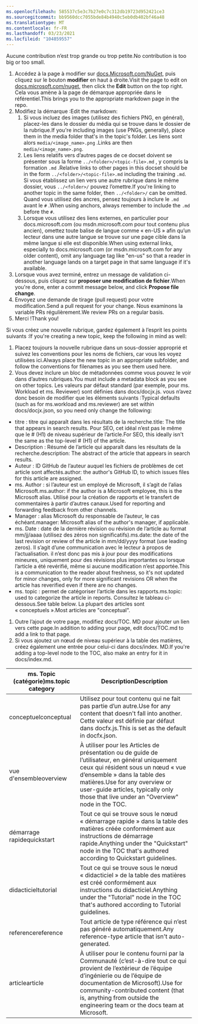 ```yaml
---
ms.openlocfilehash: 585537c5e3c7b27e0c7c312db19723d952421ce3
ms.sourcegitcommit: bb9560dcc7055bde84b4940c5eb0db402bf46a48
ms.translationtype: MT
ms.contentlocale: fr-FR
ms.lasthandoff: 03/23/2021
ms.locfileid: "104859557"
---
```

<span data-ttu-id="434e7-101">Aucune contribution n’est trop grande ou trop petite.</span><span class="sxs-lookup"><span data-stu-id="434e7-101">No contribution is too big or too small.</span></span>

1. <span data-ttu-id="434e7-102">Accédez à la page à modifier sur [docs.Microsoft.com/NuGet](https://docs.microsoft.com/nuget/), puis cliquez sur le bouton **modifier** en haut à droite.</span><span class="sxs-lookup"><span data-stu-id="434e7-102">Visit the page to edit on [docs.microsoft.com/nuget](https://docs.microsoft.com/nuget/), then click the **Edit** button on the top right.</span></span> <span data-ttu-id="434e7-103">Cela vous amène à la page de démarque appropriée dans le référentiel.</span><span class="sxs-lookup"><span data-stu-id="434e7-103">This brings you to the appropriate markdown page in the repo.</span></span>
1. <span data-ttu-id="434e7-104">Modifiez la démarque :</span><span class="sxs-lookup"><span data-stu-id="434e7-104">Edit the markdown:</span></span>
    1. <span data-ttu-id="434e7-105">Si vous incluez des images (utilisez des fichiers PNG, en général), placez-les dans le dossier du média qui se trouve dans le dossier de la rubrique.</span><span class="sxs-lookup"><span data-stu-id="434e7-105">If you're including images (use PNGs, generally), place them in the media folder that's in the topic's folder.</span></span> <span data-ttu-id="434e7-106">Les liens sont alors `media/<image_name>.png` .</span><span class="sxs-lookup"><span data-stu-id="434e7-106">Links are then `media/<image_name>.png`.</span></span>
    1. <span data-ttu-id="434e7-107">Les liens relatifs vers d’autres pages de ce docset doivent se présenter sous la forme `../<folder>/<topic-file>.md` , y compris la formation `.md` .</span><span class="sxs-lookup"><span data-stu-id="434e7-107">Relative links to other pages in this docset should be in the form `../<folder>/<topic-file>.md` including the training `.md`.</span></span> <span data-ttu-id="434e7-108">Si vous établissez un lien vers une autre rubrique dans le même dossier, vous `../<folder>/` pouvez l’omettre.</span><span class="sxs-lookup"><span data-stu-id="434e7-108">If you're linking to another topic in the same folder, then `../<folder>/` can be omitted.</span></span> <span data-ttu-id="434e7-109">Quand vous utilisez des ancres, pensez toujours à inclure le `.md` avant le `#` .</span><span class="sxs-lookup"><span data-stu-id="434e7-109">When using anchors, always remember to include the `.md` before the `#`.</span></span>
    1. <span data-ttu-id="434e7-110">Lorsque vous utilisez des liens externes, en particulier pour docs.microsoft.com (ou msdn.microsoft.com pour tout contenu plus ancien), omettez toute balise de langue comme « en-US » afin qu’un lecteur dans une autre langue se trouve sur une page cible dans la même langue si elle est disponible.</span><span class="sxs-lookup"><span data-stu-id="434e7-110">When using external links, especially to docs.microsoft.com (or msdn.microsoft.com for any older content), omit any language tag like "en-us" so that a reader in another language lands on a target page in that same language if it's available.</span></span>
1. <span data-ttu-id="434e7-111">Lorsque vous avez terminé, entrez un message de validation ci-dessous, puis cliquez sur **proposer une modification de fichier**.</span><span class="sxs-lookup"><span data-stu-id="434e7-111">When you're done, enter a commit message below, and click **Propose file change**.</span></span>
1. <span data-ttu-id="434e7-112">Envoyez une demande de tirage (pull request) pour votre modification.</span><span class="sxs-lookup"><span data-stu-id="434e7-112">Send a pull request for your change.</span></span> <span data-ttu-id="434e7-113">Nous examinons la variable PRs régulièrement.</span><span class="sxs-lookup"><span data-stu-id="434e7-113">We review PRs on a regular basis.</span></span>
1. <span data-ttu-id="434e7-114">Merci !</span><span class="sxs-lookup"><span data-stu-id="434e7-114">Thank you!</span></span>

<span data-ttu-id="434e7-115">Si vous créez une nouvelle rubrique, gardez également à l’esprit les points suivants :</span><span class="sxs-lookup"><span data-stu-id="434e7-115">If you're creating a new topic, keep the following in mind as well:</span></span>

1. <span data-ttu-id="434e7-116">Placez toujours la nouvelle rubrique dans un sous-dossier approprié et suivez les conventions pour les noms de fichiers, car vous les voyez utilisées ici.</span><span class="sxs-lookup"><span data-stu-id="434e7-116">Always place the new topic in an appropriate subfolder, and follow the conventions for filenames as you see them used here.</span></span>
1. <span data-ttu-id="434e7-117">Vous devez inclure un bloc de métadonnées comme vous pouvez le voir dans d’autres rubriques.</span><span class="sxs-lookup"><span data-stu-id="434e7-117">You must include a metadata block as you see on other topics.</span></span> <span data-ttu-id="434e7-118">Les valeurs par défaut standard (par exemple, pour ms. Workload et ms. Reviewer) sont définies dans docs/docjx.js. vous n’avez donc besoin de modifier que les éléments suivants :</span><span class="sxs-lookup"><span data-stu-id="434e7-118">Typical defaults (such as for ms.workload and ms.reviewer) are set within docs/docjx.json, so you need only change the following:</span></span>

  - <span data-ttu-id="434e7-119">titre : titre qui apparaît dans les résultats de la recherche.</span><span class="sxs-lookup"><span data-stu-id="434e7-119">title: The title that appears in search results.</span></span> <span data-ttu-id="434e7-120">Pour SEO, cet idéal n’est pas le même que le # (H1) de niveau supérieur de l’article.</span><span class="sxs-lookup"><span data-stu-id="434e7-120">For SEO, this ideally isn't the same as the top-level # (H1) of the article.</span></span>
  - <span data-ttu-id="434e7-121">Description : Résumé de l’article qui apparaît dans les résultats de la recherche.</span><span class="sxs-lookup"><span data-stu-id="434e7-121">description: The abstract of the article that appears in search results.</span></span>
  - <span data-ttu-id="434e7-122">Auteur : ID GitHub de l’auteur auquel les fichiers de problèmes de cet article sont affectés.</span><span class="sxs-lookup"><span data-stu-id="434e7-122">author: the author's GitHub ID, to which issues files for this article are assigned.</span></span>
  - <span data-ttu-id="434e7-123">ms. Author : si l’auteur est un employé de Microsoft, il s’agit de l’alias Microsoft.</span><span class="sxs-lookup"><span data-stu-id="434e7-123">ms.author: if the author is a Microsoft employee, this is the Microsoft alias.</span></span> <span data-ttu-id="434e7-124">Utilisé pour la création de rapports et le transfert de commentaires à partir d’autres canaux.</span><span class="sxs-lookup"><span data-stu-id="434e7-124">Used for reporting and forwarding feedback from other channels.</span></span>
  - <span data-ttu-id="434e7-125">Manager : alias Microsoft du responsable de l’auteur, le cas échéant.</span><span class="sxs-lookup"><span data-stu-id="434e7-125">manager: Microsoft alias of the author's manager, if applicable.</span></span>
  - <span data-ttu-id="434e7-126">ms. Date : date de la dernière révision ou révision de l’article au format mm/jj/aaaa (utilisez des zéros non significatifs).</span><span class="sxs-lookup"><span data-stu-id="434e7-126">ms.date: the date of the last revision or review of the article in mm/dd/yyyy format (use leading zeros).</span></span> <span data-ttu-id="434e7-127">Il s’agit d’une communication avec le lecteur à propos de l’actualisation. il n’est donc pas mis à jour pour des modifications mineures, uniquement pour des révisions plus importantes ou lorsque l’article a été revérifié, même si aucune modification n’est apportée.</span><span class="sxs-lookup"><span data-stu-id="434e7-127">This is a communication to the reader about freshness, so it's not updated for minor changes, only for more significant revisions OR when the article has reverified even if there are no changes.</span></span>
  - <span data-ttu-id="434e7-128">ms. topic : permet de catégoriser l’article dans les rapports.</span><span class="sxs-lookup"><span data-stu-id="434e7-128">ms.topic: used to categorize the article in reports.</span></span> <span data-ttu-id="434e7-129">Consultez le tableau ci-dessous.</span><span class="sxs-lookup"><span data-stu-id="434e7-129">See table below.</span></span> <span data-ttu-id="434e7-130">La plupart des articles sont « conceptuels ».</span><span class="sxs-lookup"><span data-stu-id="434e7-130">Most articles are "conceptual".</span></span> 
1. <span data-ttu-id="434e7-131">Outre l’ajout de votre page, modifiez docs/TOC. MD pour ajouter un lien vers cette page.</span><span class="sxs-lookup"><span data-stu-id="434e7-131">In addition to adding your page, edit docs/TOC.md to add a link to that page.</span></span>
1. <span data-ttu-id="434e7-132">Si vous ajoutez un nœud de niveau supérieur à la table des matières, créez également une entrée pour celui-ci dans docs/index. MD.</span><span class="sxs-lookup"><span data-stu-id="434e7-132">If you're adding a top-level node to the TOC, also make an entry for it in docs/index.md.</span></span>

| <span data-ttu-id="434e7-133">ms. Topic (catégorie)</span><span class="sxs-lookup"><span data-stu-id="434e7-133">ms.topic category</span></span> | <span data-ttu-id="434e7-134">Description</span><span class="sxs-lookup"><span data-stu-id="434e7-134">Description</span></span> |
| --- | --- |
| <span data-ttu-id="434e7-135">conceptuel</span><span class="sxs-lookup"><span data-stu-id="434e7-135">conceptual</span></span> | <span data-ttu-id="434e7-136">Utilisez pour tout contenu qui ne fait pas partie d’un autre.</span><span class="sxs-lookup"><span data-stu-id="434e7-136">Use for any content that doesn't fall into another.</span></span> <span data-ttu-id="434e7-137">Cette valeur est définie par défaut dans docfx.js.</span><span class="sxs-lookup"><span data-stu-id="434e7-137">This is set as the default in docfx.json.</span></span> |
| <span data-ttu-id="434e7-138">vue d'ensemble</span><span class="sxs-lookup"><span data-stu-id="434e7-138">overview</span></span> | <span data-ttu-id="434e7-139">À utiliser pour les Articles de présentation ou de guide de l’utilisateur, en général uniquement ceux qui résident sous un nœud « vue d’ensemble » dans la table des matières.</span><span class="sxs-lookup"><span data-stu-id="434e7-139">Use for any overview or user-guide articles, typically only those that live under an "Overview" node in the TOC.</span></span> |
| <span data-ttu-id="434e7-140">démarrage rapide</span><span class="sxs-lookup"><span data-stu-id="434e7-140">quickstart</span></span> | <span data-ttu-id="434e7-141">Tout ce qui se trouve sous le nœud « démarrage rapide » dans la table des matières créée conformément aux instructions de démarrage rapide.</span><span class="sxs-lookup"><span data-stu-id="434e7-141">Anything under the "Quickstart" node in the TOC that's authored according to Quickstart guidelines.</span></span> |
| <span data-ttu-id="434e7-142">didacticiel</span><span class="sxs-lookup"><span data-stu-id="434e7-142">tutorial</span></span> | <span data-ttu-id="434e7-143">Tout ce qui se trouve sous le nœud « didacticiel » de la table des matières est créé conformément aux instructions du didacticiel.</span><span class="sxs-lookup"><span data-stu-id="434e7-143">Anything under the "Tutorial" node in the TOC that's authored according to Tutorial guidelines.</span></span> |
| <span data-ttu-id="434e7-144">reference</span><span class="sxs-lookup"><span data-stu-id="434e7-144">reference</span></span> | <span data-ttu-id="434e7-145">Tout article de type référence qui n’est pas généré automatiquement.</span><span class="sxs-lookup"><span data-stu-id="434e7-145">Any reference-type article that isn't auto-generated.</span></span> |
| <span data-ttu-id="434e7-146">article</span><span class="sxs-lookup"><span data-stu-id="434e7-146">article</span></span> | <span data-ttu-id="434e7-147">À utiliser pour le contenu fourni par la Communauté (c’est-à-dire tout ce qui provient de l’extérieur de l’équipe d’ingénierie ou de l’équipe de documentation de Microsoft).</span><span class="sxs-lookup"><span data-stu-id="434e7-147">Use for community-contributed content (that is, anything from outside the engineering team or the docs team at Microsoft.</span></span> |
